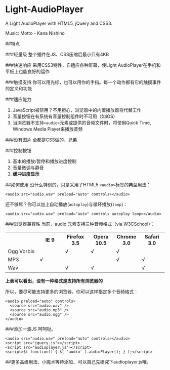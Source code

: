 # Light-AudioPlayer
A Light AudioPlayer with HTML5, jQuery and CSS3.

Music: Motto - Kana Nishino

##特点

###轻量级
整个插件在JS、CSS压缩后最小只有4KB

###快速响应
采用CSS3特性，自适应各种屏幕，使Light AudioPlayer在手机和平板上也能良好的运作

###触摸支持
你可以用光标，也可以用你的手指。每一个动作都有它的触摸事件的定义和功能

###适应能力
1. JavaScript被禁用？不用担心，浏览器中的内置播放器将代替工作
2. 音量按钮在有系统有音量控制组件时不可用（如iOS）
3. 当浏览器不支持`<audio>`元素或提供的音频文件时，将使用Quick Time, Windows Media Player来播放音频

###没有图片
全都是CSS做的，兄弟

###控制按钮
1. 基本的播放/暂停和播放进度控制
2. 音量微调与静音
3. **缓冲进度显示**

##如何使用
没什么特别的，只是采用了HTML5 `<audio>`标签的典型用法：

`<audio src="audio.wav" preload="auto" controls></audio>`

还不够屌？你可以加上自动播放(`autoplay`)与循环播放(`loop`)：

`<audio src="audio.wav" preload="auto" controls autoplay loop></audio>`

###浏览器兼容性
当前，audio 元素支持三种音频格式（via W3CSchool）：
<table>
<tr>
<th>&nbsp;</th>
<th style="width:16%;">IE 9</th>
<th style="width:16%;">Firefox 3.5</th>
<th style="width:16%;">Opera 10.5</th>
<th style="width:16%;">Chrome 3.0</th>
<th style="width:16%;">Safari 3.0</th>
</tr>

<tr>
<td>Ogg Vorbis</td>
<td>&nbsp;</td>
<td>&#8730;</td>
<td>&#8730;</td>
<td>&#8730;</td>
<td>&nbsp;</td>
</tr>

<tr>
<td>MP3</td>
<td>&#8730;</td>
<td>&nbsp;</td>
<td>&nbsp;</td>
<td>&#8730;</td>
<td>&#8730;</td>
</tr>

<tr>
<td>Wav</td>
<td>&nbsp;</td>
<td>&#8730;</td>
<td>&#8730;</td>
<td>&nbsp;</td>
<td>&#8730;</td>
</tr>
</table>

**上表可以看出，没有一种格式是支持所有浏览器的**

所以，要尽可能支持更多的浏览器，你可以这样指定多个音频格式：

    <audio preload="auto" controls>
      <source src="audio.wav" />
      <source src="audio.mp3" />
      <source src="audio.ogg" />
    </audio>

###添加一波JS
呵呵哒。

    <audio src="audio.wav" preload="auto" controls></audio>
    <script src="jquery.js"></script>
    <script src="audioplayer.js"></script>
    <script>$( function() { $( 'audio' ).audioPlayer(); } );</script>
    
##更多高级用法、小魔术等待添加...
可以自己先研究下audioplayer.js哦。
